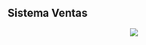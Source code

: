 <h2>Sistema Ventas</h2>

<p align="center">
  <a href="https://skillicons.dev">
    <img src="https://skillicons.dev/icons?i=vscode,git,github,html,css,mysql,php," />
  </a>
</p>